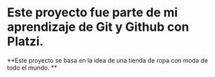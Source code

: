 # Este proyecto fue parte de mi aprendizaje de Git y Github con Platzi. 

**Este proyecto se basa en la idea de una tienda de ropa con moda de todo el mundo. **
